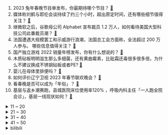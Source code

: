 1. 2023 兔年春晚节目单发布，你最期待哪个节目？ [:link:](https://www.zhihu.com/question/579782763)
2. 媒体称刘鹤与耶伦会谈持续了约三个小时，超出原定时间，还有哪些细节值得关注？ [:link:](https://www.zhihu.com/question/579630090)
3. 继微软之后，谷歌母公司 Alphabet 宣布裁员 1.2 万人，如何看待美国大型科技公司此番裁员潮？ [:link:](https://www.zhihu.com/question/579791674)
4. 法国遭遇大规模罢工和示威游行浪潮，法国总工会方面称，全法超过 200 万人参与。 哪些信息值得关注？ [:link:](https://www.zhihu.com/question/579685438)
5. 国产独立游戏 2022 销量年榜发布，你有什么想说的？ [:link:](https://www.zhihu.com/question/579749856)
6. 木质砧板明明滋生那么多细菌，还有黄曲霉素，比砒霜还毒很多很多倍，为什么不建议换成不锈钢砧板或者PE? [:link:](https://www.zhihu.com/question/520498973)
7. 婴儿在母体里排便吗？ [:link:](https://www.zhihu.com/question/578658883)
8. 如何评价辽宁卫视 2023 年春节联欢晚会？ [:link:](https://www.zhihu.com/question/579785842)
9. 看春晚是否可以成为「年俗」？ [:link:](https://www.zhihu.com/question/579046303)
10. 基层与返乡潮赛跑，县城医院床位使用率120% ，呼吸内科主任「一人跑全院会诊」，基层一线现状如何？ [:link:](https://www.zhihu.com/question/579482965)
<details>
<summary>11 ~ 20</summary>

11. 除夕到了，今天是虎年最后一天，你在虎年的目标都实现了吗？对兔年有哪些期望？ [:link:](https://www.zhihu.com/question/579819256)
12. 父母做的年夜饭有多少儿时的味道？ [:link:](https://www.zhihu.com/question/579046070)
13. 可以分享下惊艳到你的诗词吗？ [:link:](https://www.zhihu.com/question/579795564)
14. 年夜饭为什么觉得「好吃」，是真的味道好吗？ [:link:](https://www.zhihu.com/question/579234234)
15. 有哪些好看的电视背景墙推荐？ [:link:](https://www.zhihu.com/question/268248117)
16. 如何评价剧版《三体》第 9 集？ [:link:](https://www.zhihu.com/question/579415762)
17. 高铁站大厅没有插座，充电需进商务候车室引质疑，客服回应这是为了消防安全，如何看待？高铁站如何更好便民？ [:link:](https://www.zhihu.com/question/579521103)
18. 江西上饶一新手司机驾车坠入水塘一家三口身亡，如何看待此事？有哪些警示作用？ [:link:](https://www.zhihu.com/question/579232429)
19. 如何评价《原神》3.4版本世界任务《比勒琪丝的哀歌》？ [:link:](https://www.zhihu.com/question/579432412)
20. 为什么大家都开始自称「鼠鼠我啊」，「鼠鼠文学」反应了当下年轻人的什么心态？ [:link:](https://www.zhihu.com/question/578478410)
</details>
<details>
<summary>21 ~ 30</summary>

21. 暴雪禁止中国玩家参加炉石赛事，如何评价这一举动，哪些信息值得关注？ [:link:](https://www.zhihu.com/question/579716358)
22. 老板在会议上批评你“公司离开谁都照转，谁的工作干不好谁走人”，你会立马辞职吗？ [:link:](https://www.zhihu.com/question/364408444)
23. 今年春运路上有哪些风景？可以分享一下你拍的沿途景色和心情吗？ [:link:](https://www.zhihu.com/question/577145671)
24. 深圳一医院一周内接收数十个脑炎患者，均与新冠病毒有关，「新冠脑炎」会成为下一轮感染中的主要症状吗？ [:link:](https://www.zhihu.com/question/579619998)
25. 母子卧铺车早读，同车旅客称提醒其小声后「妈妈反赖别人白天还睡懒觉」，遇到这种情况该如何处理？ [:link:](https://www.zhihu.com/question/579541885)
26. 外交场合中常有胸针出现，为什么胸针被认为是代表态度的饰物？如何理解投入首饰之中的感情？ [:link:](https://www.zhihu.com/question/577123458)
27. 如何评价《原神》2023年海灯节活动？ [:link:](https://www.zhihu.com/question/579095517)
28. 电视剧《狂飙》第 16 集拍得怎么样？有哪些值得关注的剧情点？ [:link:](https://www.zhihu.com/question/579785518)
29. 如何评价《大侦探 8》超前聚会? [:link:](https://www.zhihu.com/question/579608261)
30. 如何评价《王者荣耀》兔年限定皮肤？ [:link:](https://www.zhihu.com/question/579002366)
</details>
<details>
<summary>31 ~ 40</summary>

31. 有哪些非常受欢迎的狗狗实际上很难养？ [:link:](https://www.zhihu.com/question/552466607)
32. 今年过年你家准备的什么馅的饺子？饺子除了煮着吃，你还知道哪些神仙吃法？ [:link:](https://www.zhihu.com/question/579708830)
33. 《原神》3.4海灯节建议选谁？ [:link:](https://www.zhihu.com/question/579332097)
34. 春节期间阳了或复阳了怎么办？怎样做才能不扩大传染？ [:link:](https://www.zhihu.com/question/575475513)
35. Java面试时，你被深挖过什么问题？ [:link:](https://www.zhihu.com/question/461650956)
36. 江苏一 7 岁男孩打游戏花掉妹妹 3 万手术费，如何看待家长向客服维权？游戏平台应承担多大责任？ [:link:](https://www.zhihu.com/question/579608303)
37. 1 月 LPR 报价出炉，1 年期和 5 年期均维持不变，如何解读？哪些信息值得关注？ [:link:](https://www.zhihu.com/question/579688931)
38. 大家会不会经常问「爸，我妈呢」？ [:link:](https://www.zhihu.com/question/579606078)
39. 小说三体里的叶文洁作为eto统帅，为什么eto还要搞死她唯一的女儿，而叶文洁还毫无反应？ [:link:](https://www.zhihu.com/question/579466264)
40. 1 月 20 日是大寒，寒尽春将生，过了「大寒」就是年，大寒有哪些习俗？ [:link:](https://www.zhihu.com/question/579647696)
</details>
<details>
<summary>41 ~ 50</summary>

41. 为什么要把冰水混合物的温度定为零摄氏度？ [:link:](https://www.zhihu.com/question/578458293)
42. 美国政府问责局发布报告称，「五角大楼 2200 亿美元资产去向不明」，哪些细节值得关注？ [:link:](https://www.zhihu.com/question/579749272)
43. C 罗梅西都晒出互相拥抱的合影，这会是最后一场「梅罗对决」吗？ [:link:](https://www.zhihu.com/question/579683293)
44. 今年过年回家，开门后你跟家人说的第一句话是什么？ [:link:](https://www.zhihu.com/question/579035797)
45. 今年春运你选择什么途径回家？有观察到什么有趣的现象吗？可以分享一下吗？ [:link:](https://www.zhihu.com/question/579035723)
46. 令狐冲为什么没有把山洞的秘密告诉岳不群？ [:link:](https://www.zhihu.com/question/48125731)
47. 过年想给自己买个比较贵的黄金/珠宝首饰，有哪些值得推荐？ [:link:](https://www.zhihu.com/question/577695653)
48. 看梁灿彬的《微分几何入门与广义相对论》是种怎样的体验？ [:link:](https://www.zhihu.com/question/65451183)
49. 水庆霞希望中国女足能晋级世界杯八强，如何看待中国女足的世界杯目标？ [:link:](https://www.zhihu.com/question/579615929)
50. 《三体》剧版中塑造的科学家形象，与真实的科研工作者有哪些异同？ [:link:](https://www.zhihu.com/question/579390272)
</details><details>
<summary>bilibili</summary>

1. 小潮院长的年度总结（2022年） [:link:](//www.bilibili.com/video/BV1bR4y1a7cq)
2. 《原神》2023新春短片-「鱼灯」 [:link:](//www.bilibili.com/video/BV1Qd4y1V7he)
3. 《桌子有后坐 打枪更快乐2》 [:link:](//www.bilibili.com/video/BV1LY4y1Z7T5)
4. 🏮你被骗了，但是中国风🏮 [:link:](//www.bilibili.com/video/BV1SD4y1J7uY)
5. 自制兔子烟雾加湿器 [:link:](//www.bilibili.com/video/BV1JR4y1e7BS)
6. 自己能做到的事尽量不去麻烦别人 [:link:](//www.bilibili.com/video/BV1qG4y1w7my)
7. 【warma】我阻止了地球末日！ [:link:](//www.bilibili.com/video/BV1ZY4y1f79x)
8. 2023原神新春会「添箸迎春」 [:link:](//www.bilibili.com/video/BV1fM41147sV)
9. 连这些也不是全国统一的？ [:link:](//www.bilibili.com/video/BV1Ld4y157K8)
10. 【原神】  不  像  演  的 [:link:](//www.bilibili.com/video/BV1yK411r7fH)
<details>
<summary>11 ~ 20</summary>

11. 女生都这么“奇怪”的吗？？... [:link:](//www.bilibili.com/video/BV1mY4y1Z7eH)
12. 怪盗积德 [:link:](//www.bilibili.com/video/BV1S8411A7Pg)
13. 我好像真的养了只锦鲤猫诶！ [:link:](//www.bilibili.com/video/BV1rG4y1C7eR)
14. 2023年「原神新春会」 [:link:](//www.bilibili.com/video/BV1mT41117vu)
15. 【原神】3.4千壑沙地宝箱+草神瞳+圣章石全收集（成就数290） [:link:](//www.bilibili.com/video/BV1rx4y1u773)
16. 片 名 为 寄 20 [:link:](//www.bilibili.com/video/BV16v4y1C7Jc)
17. 我去！初音未来！【TD25定格动画】こっち向いて Baby [:link:](//www.bilibili.com/video/BV1V84y187ni)
18. 真是失礼啊，我们可是纯爱 [:link:](//www.bilibili.com/video/BV1fM411b7xL)
19. 【原神新春会】我不曾忘记 | 致旅行中的你 [:link:](//www.bilibili.com/video/BV1P24y1a7Lt)
20. 当我假扮妹子，混进了路人局…… [:link:](//www.bilibili.com/video/BV1vy4y1R7RF)
</details>
<details>
<summary>21 ~ 30</summary>

21. 点了一个外卖员，回老家做年夜饭。 [:link:](//www.bilibili.com/video/BV1tG4y1F7S4)
22. 他救人半生，却救不了自己。 [:link:](//www.bilibili.com/video/BV1fK411r7Bh)
23. 我猫德学院荣获2022百大up主，有人赞成有人反对，谁赞成谁反对？ [:link:](//www.bilibili.com/video/BV1cd4y157tm)
24. 2023崩坏3新春会「最佳祝愿·BestWishes」 [:link:](//www.bilibili.com/video/BV1d84y1b7Kp)
25. 虽然我经常开车，但我认为该办的事情是一定要办的！人糙了点，各位多担待… [:link:](//www.bilibili.com/video/BV1ND4y1n7C8)
26. 铁根的语音包上线游戏啦！ [:link:](//www.bilibili.com/video/BV14A411R7pf)
27. 全网话题破80亿假背景的地方，它冬天是什么样子？经典重现！ [:link:](//www.bilibili.com/video/BV1w84y187vU)
28. 从桂林出发骑行几千公里终于到达拉萨中途遇到坎坷都走过来了 [:link:](//www.bilibili.com/video/BV19P4y1675r)
29. 挑战去海底捞让服务员吃 我当服务员 [:link:](//www.bilibili.com/video/BV1iR4y1a7tN)
30. 【原神须弥3.4千壑沙地草神瞳】(55已完结)散失的草神瞳全收集！分区域收集！贴心领跑防迷路！全网最贴心的须弥草神瞳攻略！ [:link:](//www.bilibili.com/video/BV1UG4y1X7GQ)
</details>
<details>
<summary>31 ~ 40</summary>

31. 麻了，你们兰若寺怎么全是内鬼？ [:link:](//www.bilibili.com/video/BV1uG4y1X7tj)
32. 《交 朋 友》 [:link:](//www.bilibili.com/video/BV1wG4y1F7iw)
33. 年仅六岁便在战场屡获奇功，二战史上年龄最小的士兵，高分催泪 [:link:](//www.bilibili.com/video/BV1Sy4y1R7dN)
34. 突发！意外发现女友在游戏里跟别人结婚了？再故意让她发现我的“前女友”… [:link:](//www.bilibili.com/video/BV1EG4y1X7U1)
35. 在吗？你可以永远相信不知火🔥 [:link:](//www.bilibili.com/video/BV1g3411o769)
36. 我 以 为 只 是 吃 饭 [:link:](//www.bilibili.com/video/BV1jR4y1a77W)
37. 拜年纪内容剧透？！2233的新年茶话会！ [:link:](//www.bilibili.com/video/BV1eP4y1k7xF)
38. 不要打开！不要打开！不要打开！ [:link:](//www.bilibili.com/video/BV1D14y1M7FB)
39. 外卖员吃我外卖，打我游戏，还打赢了我？ [:link:](//www.bilibili.com/video/BV1p3411d7Md)
40. 紫貂（国家一级保护动物） [:link:](//www.bilibili.com/video/BV1X84y1b7ms)
</details>
<details>
<summary>41 ~ 50</summary>

41. 【逗鱼时刻】逗鱼时刻2022 TOP50 [:link:](//www.bilibili.com/video/BV1XK411r7SC)
42. 恭喜发财，但只恭喜自己 [:link:](//www.bilibili.com/video/BV1ox4y1u7Wu)
43. “cheems，你要飞向月球吗？” [:link:](//www.bilibili.com/video/BV1Ld4y1L7T6)
44. 我花了8000块请全球明星给大家送春节祝福！ [:link:](//www.bilibili.com/video/BV1zG4y1C7HS)
45. 用璃月角色唱一首《半山腰》燃爆整个璃月港！「原神/高燃女声」 [:link:](//www.bilibili.com/video/BV1kK411k7Vb)
46. 沉浸式吃席，坐小孩儿桌。 [:link:](//www.bilibili.com/video/BV1Rx4y1u7Rh)
47. 大追杀令 我的世界永恒的MC生存 二周目EP4 [:link:](//www.bilibili.com/video/BV12A411R7bS)
48. 【散人】国产悬疑恐怖《隐秘的角落》正式版 无限轮回如何逃脱？（完结共8P） [:link:](//www.bilibili.com/video/BV1J24y1a7Bm)
49. 当MC老玩家被「生存战争」折磨到吐！！ [:link:](//www.bilibili.com/video/BV1FY411X7ZR)
50. 没有麒麟臂真做不出三不沾 [:link:](//www.bilibili.com/video/BV1ky4y1R7wz)
</details>
<details>
<summary>51 ~ 60</summary>

51. 【罗翔】张三强迫李四听罗老师唱歌，是否违法？读评论#18 [:link:](//www.bilibili.com/video/BV1S3411d7it)
52. 【4K醇享】祝大家新年快乐 [:link:](//www.bilibili.com/video/BV1FY411X78r)
53. 花12万买中国战神！世上最大扭矩前驱车！ [:link:](//www.bilibili.com/video/BV17G4y1X7Mx)
54. 听说，你叫艾尔海森？ [:link:](//www.bilibili.com/video/BV1BK411k7ZQ)
55. 1条命打2条命！？2级你满血斩杀线？不公平！重赛！ [:link:](//www.bilibili.com/video/BV1w84y187gT)
56. 【原神】四国 《最炫民族风》 [:link:](//www.bilibili.com/video/BV1ED4y1p7Fx)
57. 【时代少年团】《光环中的少年——“新时”》 [:link:](//www.bilibili.com/video/BV16Y411X7rd)
58. 好你个唐仁杰！ 居然想为难我？那就看我能不能接得住了!炸酱刀削面~ [:link:](//www.bilibili.com/video/BV1eR4y1e7z5)
59. 这句上联！居然300年无人能对？！你那么好看，要不来试试？ [:link:](//www.bilibili.com/video/BV1z14y1M74m)
60. 家人们我出息了 [:link:](//www.bilibili.com/video/BV1184y1b7Qg)
</details>
<details>
<summary>61 ~ 70</summary>

61. 被学生逼疯的美术老师 [:link:](//www.bilibili.com/video/BV1MK411y7tB)
62. 《明日方舟》EP - 近尘烟 [:link:](//www.bilibili.com/video/BV1FR4y1e7Cy)
63. 一秒立4颗骰子？高速慢放20倍，五分钟速通花式骰子！ [:link:](//www.bilibili.com/video/BV1cY411R7gz)
64. 【半佛】2023年了，谁还集五福啊？ [:link:](//www.bilibili.com/video/BV1Rs4y147Qf)
65. ⚡《你懂的 愿者上钩》⚡ [:link:](//www.bilibili.com/video/BV1uM411t7Gv)
66. 建 议 上 春 晚 ！ [:link:](//www.bilibili.com/video/BV1GD4y1p78U)
67. 和女友瞒着家里人把证领了，婆婆知道吓得当场大叫！ [:link:](//www.bilibili.com/video/BV1824y1h71K)
68. 大吉大利，抢占先鸡！和平精英×吴京 新春贺岁片正式上线！ [:link:](//www.bilibili.com/video/BV1xK411k7E4)
69. 【老疯杨】穿着防弹衣的狗狗，垚垚后续来了~ [:link:](//www.bilibili.com/video/BV1jM411t7Hz)
70. 春节皮肤限时返场 [:link:](//www.bilibili.com/video/BV1z24y167Kk)
</details>
<details>
<summary>71 ~ 80</summary>

71. 【原神】不要走啊将军大人😭😭😭 [:link:](//www.bilibili.com/video/BV1ED4y1p72y)
72. 竟然被四个美少女闯入家门？！ [:link:](//www.bilibili.com/video/BV1K14y1M7te)
73. “也许你们未必知道我的名字，但大都听过我的声音！” [:link:](//www.bilibili.com/video/BV1Z84y1h7qb)
74. 冬季骑行吉林，山区不好找住的地方，扎营苞谷地睡在一尺厚的雪上 [:link:](//www.bilibili.com/video/BV1Lx4y1g7w6)
75. 【B站最强互动视频】耗时三年原创三十万字剧情，打造灾难和救赎的篇章。 【蔚蓝之线·起始】 [:link:](//www.bilibili.com/video/BV1zY411177B)
76. 祝大家新春快乐！一起喝绿茶doge [:link:](//www.bilibili.com/video/BV1ux4y1g7SZ)
77. 国产游戏最强二次元老婆枪，目前没有之一！ [:link:](//www.bilibili.com/video/BV1d84y1h7m1)
78. 竟然这么巧妙！我熬了一个通宵才研究明白，可达鸭吸管的原理 [:link:](//www.bilibili.com/video/BV1cY411R7vp)
79. 【直播录像】book思议，不期而遇 [:link:](//www.bilibili.com/video/BV1X8411c7re)
80. 过了虎年是兔年，金兔送喜闹新春！欢迎收看《姜家新春特别节目》！ [:link:](//www.bilibili.com/video/BV14T41117L8)
</details>
<details>
<summary>81 ~ 90</summary>

81. 【明日方舟新春会/手书】愚人曲 [:link:](//www.bilibili.com/video/BV1vR4y1e7Gu)
82. 【明日方舟新春会/三无/令原创曲】敢归云间宿 [:link:](//www.bilibili.com/video/BV1H14y1M7tj)
83. 【JUMP】米哈游会烂尾吗？ [:link:](//www.bilibili.com/video/BV1Bx4y1u7Mp)
84. 耗时30天，我把大闸蟹机械飞升了 [:link:](//www.bilibili.com/video/BV1L3411d7q7)
85. 三 国 杀 现 状 [:link:](//www.bilibili.com/video/BV1X84y1b78j)
86. 后天就要看春晚了，今天带大家回顾一下不同年代的春晚主持人的妆造和主持的变化！我总结的对不？哈哈哈 [:link:](//www.bilibili.com/video/BV16P4y167wX)
87. 【凤凰传奇贺岁片】我要出去！回家过年！【从头开喜】 [:link:](//www.bilibili.com/video/BV13Y411R7LJ)
88. 给小鸡看只因你太美 [:link:](//www.bilibili.com/video/BV17x4y1u7yV)
89. 一咬就爆汁的排骨 [:link:](//www.bilibili.com/video/BV1h24y1h7oT)
90. 碧桂园特别军事行动 [:link:](//www.bilibili.com/video/BV14x4y1u7qP)
</details>
<details>
<summary>91 ~ 100</summary>

91. 战   列   舰 ！【C4快乐因人流#37】 [:link:](//www.bilibili.com/video/BV1Yx4y1u7r6)
92. 鉴定网络热门艺术（29） [:link:](//www.bilibili.com/video/BV1Zv4y1y78c)
93. 42秒记录关于我8000养了个小八嘎的成长故事， [:link:](//www.bilibili.com/video/BV15d4y1574Y)
94. 欢迎回家！跨越大半个地球，2737人的回家之路... [:link:](//www.bilibili.com/video/BV1hv4y1C7FS)
95. 制作耗时3年，个人原创科幻短片《余象(MIND TRICK)》 [:link:](//www.bilibili.com/video/BV18G4y1c7kk)
96. 鬼：别急，我先来段广播体操！ [:link:](//www.bilibili.com/video/BV14R4y1e7wU)
97. 【亮记生物鉴定】真有邮票里那么蓝的兔子？ [:link:](//www.bilibili.com/video/BV1Y84y1h7ti)
98. 纽约地铁的车门都把什么奇奇怪怪的东西夹住了 #地铁 #纽约地铁 #不穿鞋 [:link:](//www.bilibili.com/video/BV1i3411Z71A)
99. 华佗笑斩曹操 [:link:](//www.bilibili.com/video/BV1N3411o79j)
100. 亲爱的暴雪游戏玩家，感谢您的来电，祝您生活愉快，再见。 [:link:](//www.bilibili.com/video/BV1DY411Q7q1)
</details></details>